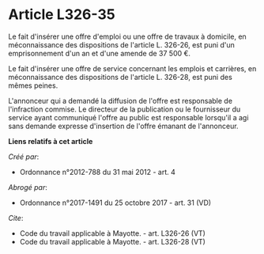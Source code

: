 # Article L326-35

Le fait d'insérer une offre d'emploi ou une offre de travaux à domicile, en méconnaissance des dispositions de l'article L.
326-26, est puni d'un emprisonnement d'un an et d'une amende de 37 500 €. 

Le fait d'insérer une offre de service concernant les emplois et carrières, en méconnaissance des dispositions de l'article
L. 326-28, est puni des mêmes peines. 

L'annonceur qui a demandé la diffusion de l'offre est responsable de l'infraction commise. Le directeur de la publication ou
le fournisseur du service ayant communiqué l'offre au public est responsable lorsqu'il a agi sans demande expresse
d'insertion de l'offre émanant de l'annonceur.

**Liens relatifs à cet article**

_Créé par_:

  - Ordonnance n°2012-788 du 31 mai 2012 - art. 4

_Abrogé par_:

  - Ordonnance n°2017-1491 du 25 octobre 2017 - art. 31 (VD)

_Cite_:

  - Code du travail applicable à Mayotte. - art. L326-26 (VT)
  - Code du travail applicable à Mayotte. - art. L326-28 (VT)
